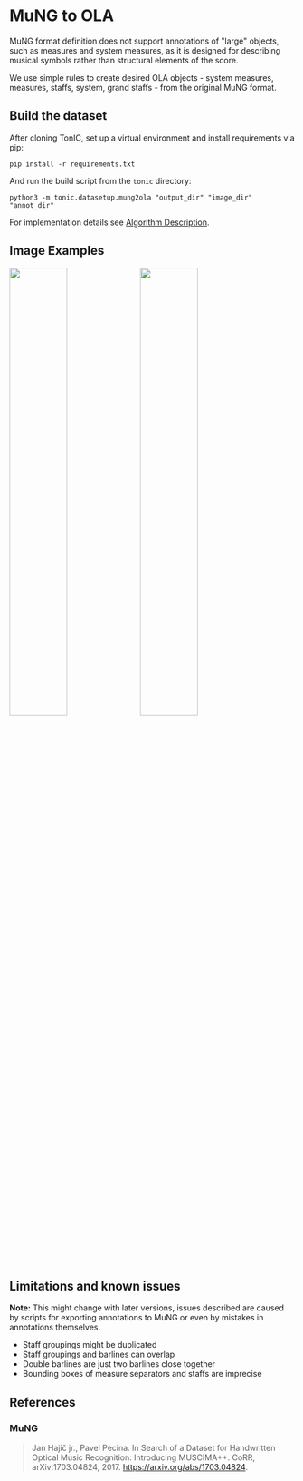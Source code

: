# MuNG to OLA 

MuNG format definition does not support annotations of "large" objects, such as measures and system measures, as it is designed for describing musical symbols rather than structural elements of the score.

We use simple rules to create desired OLA objects - system measures, measures, staffs, system, grand staffs - from the original MuNG format.

## Build the dataset

After cloning TonIC, set up a virtual environment and install requirements via pip:

```
pip install -r requirements.txt
```

And run the build script from the `tonic` directory:

```
python3 -m tonic.datasetup.mung2ola "output_dir" "image_dir" "annot_dir"
```

For implementation details see [Algorithm Description](docs/algorithm-description.md).

## Image Examples

<p float="middle">
  <img src="docs/mung-good-example.PNG" width="45%" />
  <img src="docs/mung-bad-example.PNG" width="45%" />
</p>

## Limitations and known issues

**Note:** This might change with later versions, issues described are caused by scripts for exporting annotations to MuNG or even by mistakes in annotations themselves.
- Staff groupings might be duplicated
- Staff groupings and barlines can overlap
- Double barlines are just two barlines close together
- Bounding boxes of measure separators and staffs are imprecise

## References

### MuNG

> Jan Hajič jr., Pavel Pecina. In Search of a Dataset for Handwritten Optical Music Recognition: Introducing MUSCIMA++. CoRR, arXiv:1703.04824, 2017. https://arxiv.org/abs/1703.04824.
